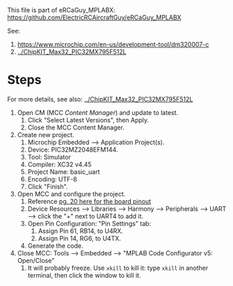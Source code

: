 This file is part of eRCaGuy_MPLABX: https://github.com/ElectricRCAircraftGuy/eRCaGuy_MPLABX

See: 
1. https://www.microchip.com/en-us/development-tool/dm320007-c
1. [../ChipKIT_Max32_PIC32MX795F512L](../ChipKIT_Max32_PIC32MX795F512L)


# Steps

For more details, see also: [../ChipKIT_Max32_PIC32MX795F512L](../ChipKIT_Max32_PIC32MX795F512L)

1. Open CM (MCC _Content Manager_) and update to latest. 
    1. Click "Select Latest Versions", then Apply. 
    1. Close the MCC Content Manager.
1. Create new project.
    1. Microchip Embedded --> Application Project(s). 
    1. Device: PIC32MZ2048EFM144.
    1. Tool: Simulator
    1. Compiler: XC32 v4.45
    1. Project Name: basic_uart
    1. Encoding: UTF-8
    1. Click "Finish". 
1. Open MCC and configure the project. 
    1. Reference [pg. 20 here for the board pinout](https://github.com/ElectricRCAircraftGuy/eRCaGuy_Engineering/blob/main/Datasheets/Microchip/Starter_Kits_and_Boards/PIC32MZ_Embedded_Connectivity_w_FPU/PIC32MZ%20Embedded%20Connectivity%20with%20Floating%20Point%20Unit%20(EF)%20Starter%20Kit%20User%E2%80%99s%20Guide-70005230B_GS_edit%20(qpdf%20--decrypt).pdf)
    1. Device Resources --> Libraries --> Harmony --> Peripherals --> UART --> click the "+" next to UART4 to add it.
    1. Open Pin Configuration: "Pin Settings" tab: 
        1. Assign Pin 61, RB14, to U4RX. 
        1. Assign Pin 14, RG6, to U4TX.
    1. Generate the code.
1. Close MCC: Tools --> Embedded --> "MPLAB Code Configurator v5: Open/Close"
    1. It will probably freeze. Use `xkill` to kill it: type `xkill` in another terminal, then click the window to kill it. 
